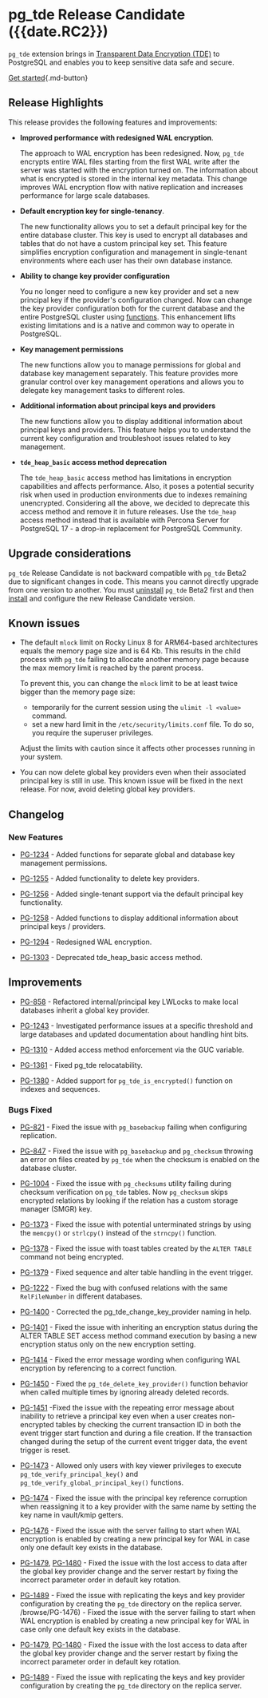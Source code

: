 # pg_tde Release Candidate ({{date.RC2}})

`pg_tde` extension brings in [Transparent Data Encryption (TDE)](../index/index.md) to PostgreSQL and enables you to keep sensitive data safe and secure.

[Get started](../install.md){.md-button}

## Release Highlights

This release provides the following features and improvements:

* **Improved performance with redesigned WAL encryption**.

    The approach to WAL encryption has been redesigned. Now, `pg_tde` encrypts entire WAL files starting from the first WAL write after the server was started with the encryption turned on. The information about what is encrypted is stored in the internal key metadata. This change improves WAL encryption flow with native replication and increases performance for large scale databases.

* **Default encryption key for single-tenancy**.

    The new functionality allows you to set a default principal key for the entire database cluster. This key is used to encrypt all databases and tables that do not have a custom principal key set. This feature simplifies encryption configuration and management in single-tenant environments where each user has their own database instance.

* **Ability to change key provider configuration**

    You no longer need to configure a new key provider and set a new principal key if the provider's configuration changed. Now can change the key provider configuration both for the current database and the entire PostgreSQL cluster using [functions](../functions.md#key-provider-management). This enhancement lifts existing limitations and is a native and common way to operate in PostgreSQL.

* **Key management permissions**

    The new functions allow you to manage permissions for global and database key management separately. This feature provides more granular control over key management operations and allows you to delegate key management tasks to different roles.

* **Additional information about principal keys and providers**

    The new functions allow you to display additional information about principal keys and providers. This feature helps you to understand the current key configuration and troubleshoot issues related to key management.

* **`tde_heap_basic` access method deprecation**

    The `tde_heap_basic` access method has limitations in encryption capabilities and affects performance. Also, it poses a potential security risk when used in production environments due to indexes remaining unencrypted. Considering all the above, we decided to deprecate this access method and remove it in future releases. Use the `tde_heap` access method instead that is available with Percona Server for PostgreSQL 17 - a drop-in replacement for PostgreSQL Community.

## Upgrade considerations

`pg_tde` Release Candidate is not backward compatible with `pg_tde` Beta2 due to significant changes in code. This means you cannot directly upgrade from one version to another. You must [uninstall](../how-to/uninstall.md) `pg_tde` Beta2 first and then [install](../install.md) and configure the new Release Candidate version.

## Known issues

* The default `mlock` limit on Rocky Linux 8 for ARM64-based architectures equals the memory page size and is 64 Kb. This results in the child process with `pg_tde` failing to allocate another memory page because the max memory limit is reached by the parent process.

    To prevent this, you can change the `mlock` limit to be at least twice bigger than the memory page size:

    * temporarily for the current session using the `ulimit -l <value>` command.
    * set a new hard limit in the `/etc/security/limits.conf` file. To do so, you require the superuser privileges.

    Adjust the limits with caution since it affects other processes running in your system.

* You can now delete global key providers even when their associated principal key is still in use. This known issue will be fixed in the next release. For now, avoid deleting global key providers. 

## Changelog

### New Features

* [PG-1234](https://perconadev.atlassian.net/browse/PG-1234) - Added functions for separate global and database key management permissions.

* [PG-1255](https://perconadev.atlassian.net/browse/PG-1255) - Added functionality to delete key providers.

* [PG-1256](https://perconadev.atlassian.net/browse/PG-1256) - Added single-tenant support via the default principal key functionality.

* [PG-1258](https://perconadev.atlassian.net/browse/PG-1258) - Added functions to display additional information  about principal keys / providers.

* [PG-1294](https://perconadev.atlassian.net/browse/PG-1294) - Redesigned WAL encryption.

* [PG-1303](https://perconadev.atlassian.net/browse/PG-1303) - Deprecated tde_heap_basic access method.

## Improvements

* [PG-858](https://perconadev.atlassian.net/browse/PG-858) - Refactored internal/principal key LWLocks to make local databases inherit a global key provider.

* [PG-1243](https://perconadev.atlassian.net/browse/PG-1243) - Investigated performance issues at a specific threshold and large databases and updated documentation about handling hint bits.

* [PG-1310](https://perconadev.atlassian.net/browse/PG-1310) - Added access method enforcement via the GUC variable.

* [PG-1361](https://perconadev.atlassian.net/browse/PG-1361) - Fixed pg_tde relocatability.

* [PG-1380](https://perconadev.atlassian.net/browse/PG-1380) - Added support for `pg_tde_is_encrypted()` function on indexes and sequences.

### Bugs Fixed

* [PG-821](https://perconadev.atlassian.net/browse/PG-821) - Fixed the issue with `pg_basebackup` failing when configuring replication.

* [PG-847](https://perconadev.atlassian.net/browse/PG-847) - Fixed the issue with `pg_basebackup` and `pg_checksum` throwing an error on files created by `pg_tde` when the checksum is enabled on the database cluster.

* [PG-1004](https://perconadev.atlassian.net/browse/PG-1004) - Fixed the issue with `pg_checksums` utility failing during checksum verification on `pg_tde` tables. Now `pg_checksum` skips encrypted relations by looking if the relation has a custom storage manager (SMGR) key.

* [PG-1373](https://perconadev.atlassian.net/browse/PG-1373) - Fixed the issue with potential unterminated strings by using the `memcpy()` or `strlcpy()` instead of the `strncpy()` function.

* [PG-1378](https://perconadev.atlassian.net/browse/PG-1378) - Fixed the issue with toast tables created by the `ALTER TABLE` command not being encrypted.

* [PG-1379](https://perconadev.atlassian.net/browse/PG-1379) - Fixed sequence and alter table handling in the event trigger.

* [PG-1222](https://perconadev.atlassian.net/browse/PG-1222) - Fixed the bug with  confused relations with the same `RelFileNumber` in different databases.

* [PG-1400](https://perconadev.atlassian.net/browse/PG-1400) - Corrected the pg_tde_change_key_provider naming in help.

* [PG-1401](https://perconadev.atlassian.net/browse/PG-1401) - Fixed the issue with inheriting an encryption status during the ALTER TABLE SET access method command execution by basing a new encryption status only on the new encryption setting.

* [PG-1414](https://perconadev.atlassian.net/browse/PG-1414) - Fixed the error message wording when configuring WAL encryption by referencing to a correct function.

* [PG-1450](https://perconadev.atlassian.net/browse/PG-1450) - Fixed the `pg_tde_delete_key_provider()` function behavior when called multiple times by ignoring already deleted records.

* [PG-1451](https://perconadev.atlassian.net/browse/PG-1451) -Fixed the issue with the repeating error message about inability to retrieve a principal key even when a user creates non-encrypted tables by checking the current transaction ID in both the event trigger start function and during a file creation. If the transaction changed during the setup of the current event trigger data, the event trigger is reset.

* [PG-1473](https://perconadev.atlassian.net/browse/PG-1473) - Allowed only users with key viewer privileges to execute `pg_tde_verify_principal_key()` and `pg_tde_verify_global_principal_key()` functions.

* [PG-1474](https://perconadev.atlassian.net/browse/PG-1474) - Fixed the issue with the principal key reference corruption when reassigning it to a key provider with the same name by setting the key name in vault/kmip getters.

* [PG-1476](https://perconadev.atlassian.net/browse/PG-1476) - Fixed the issue with the server failing to start when WAL encryption is enabled by creating a new principal key for WAL in case only one default key exists in the database.

* [PG-1479](https://perconadev.atlassian.net/browse/PG-1479), [PG-1480](https://perconadev.atlassian.net/browse/PG-1480) - Fixed the issue with the lost access to data after the global key provider change and the server restart by fixing the incorrect parameter order in default key rotation.

* [PG-1489](https://perconadev.atlassian.net/browse/PG-1489) - Fixed the issue with replicating the keys and key provider configuration by creating the `pg_tde` directory on the replica server.
/browse/PG-1476) - Fixed the issue with the server failing to start when WAL encryption is enabled by creating a new principal key for WAL in case only one default key exists in the database.

* [PG-1479](https://perconadev.atlassian.net/browse/PG-1479), [PG-1480](https://perconadev.atlassian.net/browse/PG-1480) - Fixed the issue with the lost access to data after the global key provider change and the server restart by fixing the incorrect parameter order in default key rotation.

* [PG-1489](https://perconadev.atlassian.net/browse/PG-1489) - Fixed the issue with replicating the keys and key provider configuration by creating the `pg_tde` directory on the replica server.
